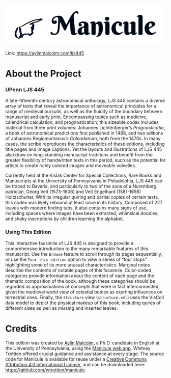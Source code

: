 <img src="app/images/manicule.png">

Link: <a href="http://aylinmalcolm.com/ljs445">https://aylinmalcolm.com/ljs445</a>

# About the Project

### UPenn LJS 445
A late-fifteenth-century astronomical anthology, LJS 445 contains a diverse array of texts that reveal the importance of astronomical principles for a range of medieval pursuits, as well as the fluidity of the boundary between manuscript and early print. Encompassing topics such as medicine, calendrical calculation, and prognostication, this sizeable codex includes material from three print volumes: Johannes Lichtenberger’s *Prognosticatio*, a book of astronomical predictions first published in 1488, and two editions of Johannes Regiomontanus’s *Calendarium*, both from the 1470s. In many cases, the scribe reproduces the characteristics of these editions, including title pages and image captions. Yet the layouts and illustrations of LJS 445 also draw on long-standing manuscript traditions and benefit from the greater flexibility of handwritten texts in this period, such as the potential for artists to create richly colored images and moveable volvelles.

Currently held at the Kislak Center for Special Collections, Rare Books and Manuscripts at the University of Pennsylvania in Philadelphia, LJS 445 can be traced to Bavaria, and particularly to two of the sons of a Nuremberg patrician, Georg Veit (1573-1606) and Veit Engelhard (1581-1656) Holtzschuher. With its irregular quiring and partial copies of certain texts, this codex was likely rebound at least once in its history. Composed of 227 leaves with modern finding tabs, it also contains many signs of use, including spaces where images have been extracted, whimsical doodles, and shaky inscriptions by children learning the alphabet.

### Using This Edition
This interactive facsimile of LJS 445 is designed to provide a comprehensive introduction to the many remarkable features of this manuscript. Use the `Browse` feature to scroll through its pages sequentially, or use the `Tour this edition` option to view a series of “tour stops” highlighting some of its more unusual characteristics. Marginal notes describe the contents of notable pages of this facsimile. Color-coded categories provide information about the content of each page and the thematic composition of the book, although these categories should be regarded as approximations of concepts that were in fact interconnected, given the medieval world view of celestial bodies as exerting influences on terrestrial ones. Finally, the `Structure` view (`structure.xml`) uses the VisColl data model to depict the physical makeup of this book, including quires of different sizes as well as missing and inserted leaves.

# Credits

This edition was created by <a href="http://aylinmalcolm.com">Aylin Malcolm</a>, a Ph.D. candidate in English at the University of Pennsylvania, using the <a href="https://github.com/wtrettien/manicule">Manicule web app</a>. Whitney Trettien offered crucial guidance and assistance at every stage. The source code for Manicule is available for reuse under a <a href="https://creativecommons.org/licenses/by/4.0/">Creative Commons Attribution 4.0 International License</a>, and can be downloaded here: <a href="https://github.com/wtrettien/manicule">https://github.com/wtrettien/manicule</a>.</p>
